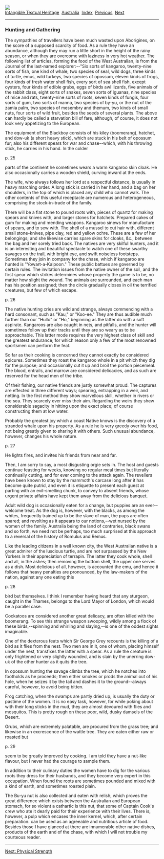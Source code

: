 [![](../../cdshop/ithlogo.png)](../../index)  
[Intangible Textual Heritage](../../index)  [Australia](../index) 
[Index](index)  [Previous](awa09)  [Next](awa11) 

------------------------------------------------------------------------

### Hunting and Gathering

The sympathies of travellers have been much wasted upon Aborigines, on
the score of a supposed scarcity of food. As a rule they have an
abundance, although they may run a little short in the height of the
rainy season, or when they are overcome with laziness in very hot
weather. The following list of articles, forming the food of the West
Australian, is from the Journal of the last-named explorer:--"Six sorts
of kangaroo, twenty-nine sorts of fish, one kind of whale, two species
of seal, wild dogs, three kinds of turtle, emus, wild turkeys, two
species of opossum, eleven kinds of frogs, four kinds of fresh water
shell fish, every sort of sea shell fish, except oysters, four kinds of
edible grubs, eggs of birds awl lizards, five animals of the rabbit
class, eight sorts of snakes, seven sorts of iguanas, nine species of
mice and rats, twenty-nine sorts of roots, seven kinds of fungis, four
sorts of gum, two sorts of manna, two species of by-yu, or the nut of
the zamia palm, two species of mesembry and themum, two kinds of small
nuts, four sorts of wild fruit, besides the seeds of several plants. The
above can hardly be called a starvation bill of fare, although, of
course, it does not look very appetizing to the European.

The equipment of the Blackboy consists of his kiley (boomerang),
hatchet, and dow-uk (a short heavy stick), which are stuck in his belt
of opossum fur; also his different spears for war and chase--which, with
his throwing stick, he carries in his hand. In the colder

<span id="page_25">p. 25</span>

parts of the continent he sometimes wears a warm kangaroo skin cloak. He
also occasionally carries a wooden shield, curving inward at the ends.

The wife, who always follows her lord at a respectful distance, is
usually in heavy marching order. A long stick is carried in her hand,
and a bag on her shoulders, in the top of which is placed any child who
cannot walk. The other contents of this useful receptacle are numerous
and heterogeneous, comprising the stock-in-trade of the family.

There will be a flat stone to pound roots with, pieces of quartz for
making spears and knives with, and larger stones for hatchets. Prepared
cakes of gum for making and mending weapons. Kangaroo sinews for
manufacture of spears, and to sew with. The shell of a mussel to cut
hair with, different small stone-knives, pipe clay, red and yellow
ochre. These are a few of her belongings; and she likewise carries spare
skins for cloaks, &c., between the bag and her sorely tried back. The
natives are very skilful hunters, and it is an interesting and beautiful
spectacle to watch one of these swarthy savages on the trail, with
bright eye, and swift noiseless footsteps. Sometimes they join in
company for the chase, which if kangaroo are hunted is
"Yowart-a-Kaipoon." These public battues are governed by certain rules.
The invitation issues from the native owner of the soil, and the first
spear which strikes determines whose property the game is to be, no
matter how slight the wound. The animals are surrounded, and each man
has his position assigned; then the circle gradually closes in oil the
terrified creatures, but few of which escape.

<span id="page_26">p. 26</span>

The native hunting cries are wild and strange, always commencing with a
hard consonant, such as "Kau," or "Koo-ee." They are thus audible much
further than our "Hullo" or "Ho," beginning as the latter do with a soft
aspirate. Kangaroos are also caught in nets, and pitfalls, and the
hunter will sometimes follow up their tracks until they are so weary as
to be approachable. This latter mode requires the very highest class of
skill and the greatest endurance; for which reason only a few of the
most renowned sportsmen can perform the feat.

So far as their cooking is concerned they cannot exactly be considered
epicures. Sometimes they roast the kangaroo whole in a pit which they
dig for the purpose; and occasionally cut it up and broil the portion
piecemeal. The blood, entrails, and marrow are considered delicacies,
and as such are reserved for the head men of the tribe.

Of their fishing, our native friends are justly somewhat proud. The
captures are effected in three different ways; spearing, entrapping in a
weir, and netting. In the first method they show marvellous skill,
whether in rivers or the sea. They scarcely ever miss their aim.
Regarding the weirs they shew considerable sagacity in hitting upon the
exact place; of course constructing them at low water.

Probably the greatest joy which a coast Native knows is the discovery of
a stranded whale upon his property. As a rule he is very greedy over his
food, not being greatly given to sharing it with others. Such unusual
abundance, however, changes his whole nature.

<span id="page_27">p. 27</span>

He lights fires, and invites his friends from near and far.

Then, I am sorry to say, a most disgusting orgie sets in. The host and
guests continue feasting for weeks, knowing no regular meal times but
literally continually cutting, and for ever coming to the attack again.
The revellers have been known to stay by the mammoth's carcase long
after it has become quite putrid, and even it is etiquette to present
each guest at parting with an evil-smelling chunk, to convey to absent
friends, whose urgent private affairs have kept them away from the
delicious banquet.

Adult wild dog is occasionally eaten for a change, but puppies are an
ever--welcome treat. As the dog is, however, with the blacks, as among
the whites, frequently trained up to be the slave of man, the pups are
often spared; and revolting as it appears to our notions,--wet nursed by
the women of the family. Australia being the land of contraries, black
swans and so forth, we need not be perhaps, too much surprised at this
approach to a reversal of the history of Romulus and Remus.

Like the leading citizens in a well known city, the West Australian
native is a great admirer of the luscious turtle, and are not surpassed
by the New Yorkers in their appreciation of terrapin. The latter they
cook whole, shell and all, in the ashes; then removing the bottom shell,
the upper one serves as a dish. Most delicious of all, however, is
accounted the emu, and hence it follows that heavy penalties are
pronounced, by the law-makers of the nation, against any one eating this

<span id="page_28">p. 28</span>

bird but themselves. I think I remember having heard that any sturgeon,
caught in the Thames, belongs to the Lord Mayor of London, which would
be a parallel case.

Cockatoos are considered another great delicacy, are often killed with
the boomerang. To see this strange weapon swooping, wildly among a flock
of these birds,--spinning and whirling and slaying,--is one of the
oddest sights imaginable.

One of the dexterous feats which Sir George Grey recounts is the killing
of a bird as it flies from the nest. Two men are in it, one of whom,
placing himself under the nest, transfixes the latter with a spear. As a
rule the creature is only frightened or very slightly wounded, and is
slain by the unerring dow-uk of the other hunter as it quits the tree.

In opossum hunting the savage climbs the tree, which he notches into
footholds as he proceeds; then either smokes or prods the animal out of
his hole, when he seizes it by the tail and dashes it to the
ground--always careful, however, to avoid being bitten.

Frog catching, when the swamps are partly dried up, is usually the duty
or pastime of the women. It is no easy task, however, for while poking
about with their long sticks in the mud, they are almost devoured with
flies and mosquitos. This is pretty rough on these poor, wild, dusky
damsels of the Desert.

Grubs, which are extremely palatable, are procured from the grass tree;
and likewise in an excrescence of the wattle tree. They are eaten either
raw or roasted but

<span id="page_29">p. 29</span>

seem to be greatly improved by cooking. I am told they have a nut-like
flavour, but I never had the courage to sample them.

In addition to their culinary duties the women have to dig for the
various roots they dress for their husbands, and they become very expert
in this occupation. When found the roots are sometimes pounded and mixed
with a kind of earth, and sometimes roasted plain.

The Bu-yu nut is also collected and eaten with relish, which proves the
great difference which exists between the Australian and European
stomach, for so violent a cathartic is this nut, that some of Captain
Cook's crew who ate it dearly paid for their experience with their
lives. There is, however, a pulp which encases the inner kernel, which,
after certain preparation. can be used as an agreeable and nutritious
article of food. Besides those I have glanced at there are innumerable
other native dishes, products of the earth and of the chase, with which
I will not trouble my courteous reader.

------------------------------------------------------------------------

[Next: Physical Strength](awa11)
